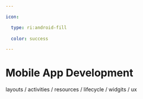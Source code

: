 ```yaml
---

icon: 

  type: ri:android-fill
  
  color: success

---
```


# Mobile App Development

layouts / activities / resources / lifecycle / widgits / ux